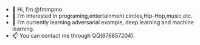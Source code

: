 - 👋 Hi, I’m @fmmpmo
- 👀 I’m interested in programing,entertainment circles,Hip-Hop,music,etc.
- 🌱 I’m currently learning adversarial example, deep learning and machine learning.
- 📫 You can contact me through QQ(676857204).

<!---
fmmpmo/fmmpmo is a ✨ special ✨ repository because its `README.md` (this file) appears on your GitHub profile.
You can click the Preview link to take a look at your changes.
--->
